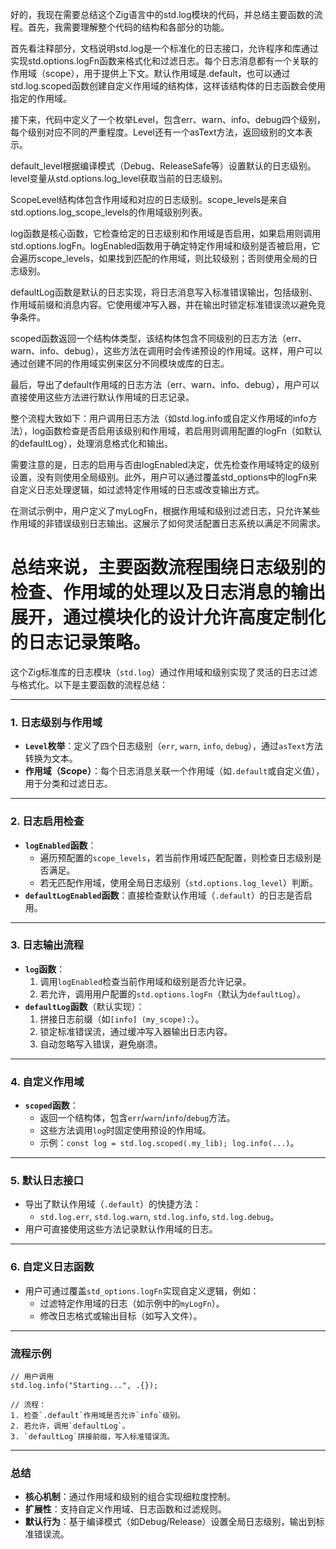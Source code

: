 好的，我现在需要总结这个Zig语言中的std.log模块的代码，并总结主要函数的流程。首先，我需要理解整个代码的结构和各部分的功能。

首先看注释部分，文档说明std.log是一个标准化的日志接口，允许程序和库通过实现std.options.logFn函数来格式化和过滤日志。每个日志消息都有一个关联的作用域（scope），用于提供上下文。默认作用域是.default，也可以通过std.log.scoped函数创建自定义作用域的结构体，这样该结构体的日志函数会使用指定的作用域。

接下来，代码中定义了一个枚举Level，包含err、warn、info、debug四个级别，每个级别对应不同的严重程度。Level还有一个asText方法，返回级别的文本表示。

default_level根据编译模式（Debug、ReleaseSafe等）设置默认的日志级别。level变量从std.options.log_level获取当前的日志级别。

ScopeLevel结构体包含作用域和对应的日志级别。scope_levels是来自std.options.log_scope_levels的作用域级别列表。

log函数是核心函数，它检查给定的日志级别和作用域是否启用，如果启用则调用std.options.logFn。logEnabled函数用于确定特定作用域和级别是否被启用，它会遍历scope_levels，如果找到匹配的作用域，则比较级别；否则使用全局的日志级别。

defaultLog函数是默认的日志实现，将日志消息写入标准错误输出，包括级别、作用域前缀和消息内容。它使用缓冲写入器，并在输出时锁定标准错误流以避免竞争条件。

scoped函数返回一个结构体类型，该结构体包含不同级别的日志方法（err、warn、info、debug），这些方法在调用时会传递预设的作用域。这样，用户可以通过创建不同的作用域实例来区分不同模块或库的日志。

最后，导出了default作用域的日志方法（err、warn、info、debug），用户可以直接使用这些方法进行默认作用域的日志记录。

整个流程大致如下：用户调用日志方法（如std.log.info或自定义作用域的info方法），log函数检查是否启用该级别和作用域，若启用则调用配置的logFn（如默认的defaultLog），处理消息格式化和输出。

需要注意的是，日志的启用与否由logEnabled决定，优先检查作用域特定的级别设置，没有则使用全局级别。此外，用户可以通过覆盖std_options中的logFn来自定义日志处理逻辑，如过滤特定作用域的日志或改变输出方式。

在测试示例中，用户定义了myLogFn，根据作用域和级别过滤日志，只允许某些作用域的非错误级别日志输出。这展示了如何灵活配置日志系统以满足不同需求。

总结来说，主要函数流程围绕日志级别的检查、作用域的处理以及日志消息的输出展开，通过模块化的设计允许高度定制化的日志记录策略。
================================================
这个Zig标准库的日志模块（`std.log`）通过作用域和级别实现了灵活的日志过滤与格式化。以下是主要函数的流程总结：

---

### **1. 日志级别与作用域**
- **`Level`枚举**：定义了四个日志级别（`err`, `warn`, `info`, `debug`），通过`asText`方法转换为文本。
- **作用域（Scope）**：每个日志消息关联一个作用域（如`.default`或自定义值），用于分类和过滤日志。

---

### **2. 日志启用检查**
- **`logEnabled`函数**：
  - 遍历预配置的`scope_levels`，若当前作用域匹配配置，则检查日志级别是否满足。
  - 若无匹配作用域，使用全局日志级别（`std.options.log_level`）判断。
- **`defaultLogEnabled`函数**：直接检查默认作用域（`.default`）的日志是否启用。

---

### **3. 日志输出流程**
- **`log`函数**：
  1. 调用`logEnabled`检查当前作用域和级别是否允许记录。
  2. 若允许，调用用户配置的`std.options.logFn`（默认为`defaultLog`）。
- **`defaultLog`函数**（默认实现）：
  1. 拼接日志前缀（如`[info] (my_scope):`）。
  2. 锁定标准错误流，通过缓冲写入器输出日志内容。
  3. 自动忽略写入错误，避免崩溃。

---

### **4. 自定义作用域**
- **`scoped`函数**：
  - 返回一个结构体，包含`err`/`warn`/`info`/`debug`方法。
  - 这些方法调用`log`时固定使用预设的作用域。
  - 示例：`const log = std.log.scoped(.my_lib); log.info(...)`。

---

### **5. 默认日志接口**
- 导出了默认作用域（`.default`）的快捷方法：
  - `std.log.err`, `std.log.warn`, `std.log.info`, `std.log.debug`。
- 用户可直接使用这些方法记录默认作用域的日志。

---

### **6. 自定义日志函数**
- 用户可通过覆盖`std_options.logFn`实现自定义逻辑，例如：
  - 过滤特定作用域的日志（如示例中的`myLogFn`）。
  - 修改日志格式或输出目标（如写入文件）。

---

### **流程示例**
```zig
// 用户调用
std.log.info("Starting...", .{});

// 流程：
1. 检查`.default`作用域是否允许`info`级别。
2. 若允许，调用`defaultLog`。
3. `defaultLog`拼接前缀，写入标准错误流。
```

---

### **总结**
- **核心机制**：通过作用域和级别的组合实现细粒度控制。
- **扩展性**：支持自定义作用域、日志函数和过滤规则。
- **默认行为**：基于编译模式（如Debug/Release）设置全局日志级别，输出到标准错误流。